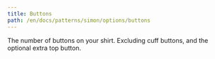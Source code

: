 ```yaml
---
title: Buttons
path: /en/docs/patterns/simon/options/buttons
---
```


The number of buttons on your shirt. Excluding cuff buttons, and the optional extra top button.